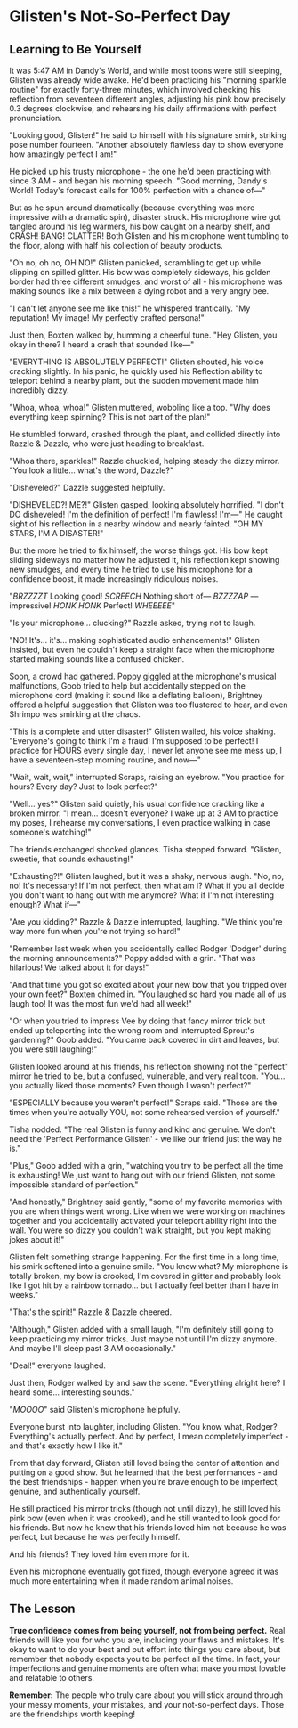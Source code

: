 # Glisten's Not-So-Perfect Day

## Learning to Be Yourself

It was 5:47 AM in Dandy's World, and while most toons were still sleeping, Glisten was already wide awake. He'd been practicing his "morning sparkle routine" for exactly forty-three minutes, which involved checking his reflection from seventeen different angles, adjusting his pink bow precisely 0.3 degrees clockwise, and rehearsing his daily affirmations with perfect pronunciation.

"Looking good, Glisten!" he said to himself with his signature smirk, striking pose number fourteen. "Another absolutely flawless day to show everyone how amazingly perfect I am!"

He picked up his trusty microphone - the one he'd been practicing with since 3 AM - and began his morning speech. "Good morning, Dandy's World! Today's forecast calls for 100% perfection with a chance of—"

But as he spun around dramatically (because everything was more impressive with a dramatic spin), disaster struck. His microphone wire got tangled around his leg warmers, his bow caught on a nearby shelf, and CRASH! BANG! CLATTER! Both Glisten and his microphone went tumbling to the floor, along with half his collection of beauty products.

"Oh no, oh no, OH NO!" Glisten panicked, scrambling to get up while slipping on spilled glitter. His bow was completely sideways, his golden border had three different smudges, and worst of all - his microphone was making sounds like a mix between a dying robot and a very angry bee.

"I can't let anyone see me like this!" he whispered frantically. "My reputation! My image! My perfectly crafted persona!"

Just then, Boxten walked by, humming a cheerful tune. "Hey Glisten, you okay in there? I heard a crash that sounded like—"

"EVERYTHING IS ABSOLUTELY PERFECT!" Glisten shouted, his voice cracking slightly. In his panic, he quickly used his Reflection ability to teleport behind a nearby plant, but the sudden movement made him incredibly dizzy.

"Whoa, whoa, whoa!" Glisten muttered, wobbling like a top. "Why does everything keep spinning? This is not part of the plan!"

He stumbled forward, crashed through the plant, and collided directly into Razzle & Dazzle, who were just heading to breakfast.

"Whoa there, sparkles!" Razzle chuckled, helping steady the dizzy mirror. "You look a little... what's the word, Dazzle?"

"Disheveled?" Dazzle suggested helpfully.

"DISHEVELED?! ME?!" Glisten gasped, looking absolutely horrified. "I don't DO disheveled! I'm the definition of perfect! I'm flawless! I'm—" He caught sight of his reflection in a nearby window and nearly fainted. "OH MY STARS, I'M A DISASTER!"

But the more he tried to fix himself, the worse things got. His bow kept sliding sideways no matter how he adjusted it, his reflection kept showing new smudges, and every time he tried to use his microphone for a confidence boost, it made increasingly ridiculous noises.

"_BRZZZZT_ Looking good! _SCREECH_ Nothing short of— _BZZZZAP_ —impressive! _HONK HONK_ Perfect! _WHEEEEE_"

"Is your microphone... clucking?" Razzle asked, trying not to laugh.

"NO! It's... it's... making sophisticated audio enhancements!" Glisten insisted, but even he couldn't keep a straight face when the microphone started making sounds like a confused chicken.

Soon, a crowd had gathered. Poppy giggled at the microphone's musical malfunctions, Goob tried to help but accidentally stepped on the microphone cord (making it sound like a deflating balloon), Brightney offered a helpful suggestion that Glisten was too flustered to hear, and even Shrimpo was smirking at the chaos.

"This is a complete and utter disaster!" Glisten wailed, his voice shaking. "Everyone's going to think I'm a fraud! I'm supposed to be perfect! I practice for HOURS every single day, I never let anyone see me mess up, I have a seventeen-step morning routine, and now—"

"Wait, wait, wait," interrupted Scraps, raising an eyebrow. "You practice for hours? Every day? Just to look perfect?"

"Well... yes?" Glisten said quietly, his usual confidence cracking like a broken mirror. "I mean... doesn't everyone? I wake up at 3 AM to practice my poses, I rehearse my conversations, I even practice walking in case someone's watching!"

The friends exchanged shocked glances. Tisha stepped forward. "Glisten, sweetie, that sounds exhausting!"

"Exhausting?!" Glisten laughed, but it was a shaky, nervous laugh. "No, no, no! It's necessary! If I'm not perfect, then what am I? What if you all decide you don't want to hang out with me anymore? What if I'm not interesting enough? What if—"

"Are you kidding?" Razzle & Dazzle interrupted, laughing. "We think you're way more fun when you're not trying so hard!"

"Remember last week when you accidentally called Rodger 'Dodger' during the morning announcements?" Poppy added with a grin. "That was hilarious! We talked about it for days!"

"And that time you got so excited about your new bow that you tripped over your own feet?" Boxten chimed in. "You laughed so hard you made all of us laugh too! It was the most fun we'd had all week!"

"Or when you tried to impress Vee by doing that fancy mirror trick but ended up teleporting into the wrong room and interrupted Sprout's gardening?" Goob added. "You came back covered in dirt and leaves, but you were still laughing!"

Glisten looked around at his friends, his reflection showing not the "perfect" mirror he tried to be, but a confused, vulnerable, and very real toon. "You... you actually liked those moments? Even though I wasn't perfect?"

"ESPECIALLY because you weren't perfect!" Scraps said. "Those are the times when you're actually YOU, not some rehearsed version of yourself."

Tisha nodded. "The real Glisten is funny and kind and genuine. We don't need the 'Perfect Performance Glisten' - we like our friend just the way he is."

"Plus," Goob added with a grin, "watching you try to be perfect all the time is exhausting! We just want to hang out with our friend Glisten, not some impossible standard of perfection."

"And honestly," Brightney said gently, "some of my favorite memories with you are when things went wrong. Like when we were working on machines together and you accidentally activated your teleport ability right into the wall. You were so dizzy you couldn't walk straight, but you kept making jokes about it!"

Glisten felt something strange happening. For the first time in a long time, his smirk softened into a genuine smile. "You know what? My microphone is totally broken, my bow is crooked, I'm covered in glitter and probably look like I got hit by a rainbow tornado... but I actually feel better than I have in weeks."

"That's the spirit!" Razzle & Dazzle cheered.

"Although," Glisten added with a small laugh, "I'm definitely still going to keep practicing my mirror tricks. Just maybe not until I'm dizzy anymore. And maybe I'll sleep past 3 AM occasionally."

"Deal!" everyone laughed.

Just then, Rodger walked by and saw the scene. "Everything alright here? I heard some... interesting sounds."

"_MOOOO_" said Glisten's microphone helpfully.

Everyone burst into laughter, including Glisten. "You know what, Rodger? Everything's actually perfect. And by perfect, I mean completely imperfect - and that's exactly how I like it."

From that day forward, Glisten still loved being the center of attention and putting on a good show. But he learned that the best performances - and the best friendships - happen when you're brave enough to be imperfect, genuine, and authentically yourself.

He still practiced his mirror tricks (though not until dizzy), he still loved his pink bow (even when it was crooked), and he still wanted to look good for his friends. But now he knew that his friends loved him not because he was perfect, but because he was perfectly himself.

And his friends? They loved him even more for it.

Even his microphone eventually got fixed, though everyone agreed it was much more entertaining when it made random animal noises.

## The Lesson

**True confidence comes from being yourself, not from being perfect.** Real friends will like you for who you are, including your flaws and mistakes. It's okay to want to do your best and put effort into things you care about, but remember that nobody expects you to be perfect all the time. In fact, your imperfections and genuine moments are often what make you most lovable and relatable to others.

**Remember:** The people who truly care about you will stick around through your messy moments, your mistakes, and your not-so-perfect days. Those are the friendships worth keeping!
